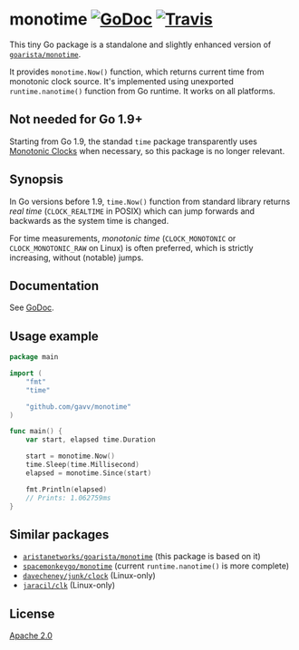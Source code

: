 # monotime [![GoDoc](https://godoc.org/github.com/gavv/monotime?status.svg)](https://godoc.org/github.com/gavv/monotime) [![Travis](https://img.shields.io/travis/gavv/monotime.svg)](https://travis-ci.org/gavv/monotime)

This tiny Go package is a standalone and slightly enhanced version of [`goarista/monotime`](https://github.com/aristanetworks/goarista#monotime).

It provides `monotime.Now()` function, which returns current time from monotonic clock source. It's implemented using unexported `runtime.nanotime()` function from Go runtime. It works on all platforms.

## Not needed for Go 1.9+

Starting from Go 1.9, the standad `time` package transparently uses [Monotonic Clocks](https://golang.org/pkg/time/#hdr-Monotonic_Clocks) when necessary, so this package is no longer relevant.

## Synopsis

In Go versions before 1.9, `time.Now()` function from standard library returns *real time* (`CLOCK_REALTIME` in POSIX) which can jump forwards and backwards as the system time is changed.

For time measurements, *monotonic time* (`CLOCK_MONOTONIC` or `CLOCK_MONOTONIC_RAW` on Linux) is often preferred, which is strictly increasing, without (notable) jumps.

## Documentation

See [GoDoc](https://godoc.org/github.com/gavv/monotime).

## Usage example

```go
package main

import (
    "fmt"
    "time"

    "github.com/gavv/monotime"
)

func main() {
    var start, elapsed time.Duration

    start = monotime.Now()
    time.Sleep(time.Millisecond)
    elapsed = monotime.Since(start)

    fmt.Println(elapsed)
    // Prints: 1.062759ms
}
```

## Similar packages

* [`aristanetworks/goarista/monotime`](https://github.com/aristanetworks/goarista#monotime) (this package is based on it)
* [`spacemonkeygo/monotime`](https://github.com/spacemonkeygo/monotime) (current `runtime.nanotime()` is more complete)
* [`davecheney/junk/clock`](https://github.com/davecheney/junk/tree/master/clock) (Linux-only)
* [`jaracil/clk`](https://github.com/jaracil/clk) (Linux-only)

## License

[Apache 2.0](https://github.com/gavv/monotime/blob/master/LICENSE)
